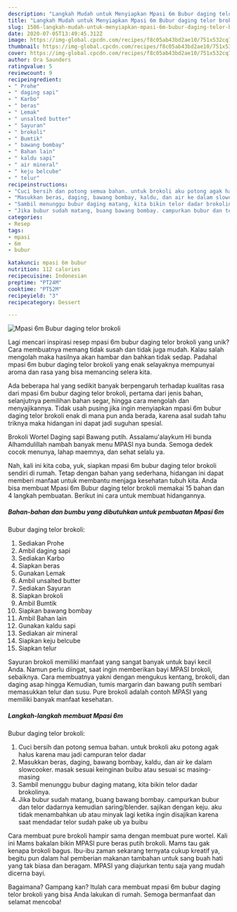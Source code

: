 ```yaml
---
description: "Langkah Mudah untuk Menyiapkan Mpasi 6m Bubur daging telor brokoli yang Enak Banget"
title: "Langkah Mudah untuk Menyiapkan Mpasi 6m Bubur daging telor brokoli yang Enak Banget"
slug: 1506-langkah-mudah-untuk-menyiapkan-mpasi-6m-bubur-daging-telor-brokoli-yang-enak-banget
date: 2020-07-05T13:49:45.312Z
image: https://img-global.cpcdn.com/recipes/f8c05ab43bd2ae10/751x532cq70/mpasi-6m-bubur-daging-telor-brokoli-foto-resep-utama.jpg
thumbnail: https://img-global.cpcdn.com/recipes/f8c05ab43bd2ae10/751x532cq70/mpasi-6m-bubur-daging-telor-brokoli-foto-resep-utama.jpg
cover: https://img-global.cpcdn.com/recipes/f8c05ab43bd2ae10/751x532cq70/mpasi-6m-bubur-daging-telor-brokoli-foto-resep-utama.jpg
author: Ora Saunders
ratingvalue: 5
reviewcount: 9
recipeingredient:
- " Prohe"
- " daging sapi"
- " Karbo"
- " beras"
- " Lemak"
- " unsalted butter"
- " Sayuran"
- " brokoli"
- " Bumtik"
- " bawang bombay"
- " Bahan lain"
- " kaldu sapi"
- " air mineral"
- " keju belcube"
- " telur"
recipeinstructions:
- "Cuci bersih dan potong semua bahan. untuk brokoli aku potong agak halus karena mau jadi campuran telor dadar"
- "Masukkan beras, daging, bawang bombay, kaldu, dan air ke dalam slowcooker. masak sesuai keinginan buibu atau sesuai sc masing-masing"
- "Sambil menunggu bubur daging matang, kita bikin telor dadar brokolinya."
- "Jika bubur sudah matang, buang bawang bombay. campurkan bubur dan telor dadarnya kemudian saring/blender. sajikan dengan keju. aku tidak menambahkan ub atau minyak lagi ketika ingin disajikan karena saat mendadar telor sudah pake ub ya buibu"
categories:
- Resep
tags:
- mpasi
- 6m
- bubur

katakunci: mpasi 6m bubur 
nutrition: 112 calories
recipecuisine: Indonesian
preptime: "PT24M"
cooktime: "PT52M"
recipeyield: "3"
recipecategory: Dessert

---
```



![Mpasi 6m
Bubur daging telor brokoli](https://img-global.cpcdn.com/recipes/f8c05ab43bd2ae10/751x532cq70/mpasi-6m-bubur-daging-telor-brokoli-foto-resep-utama.jpg)

Lagi mencari inspirasi resep mpasi 6m
bubur daging telor brokoli yang unik? Cara membuatnya memang tidak susah dan tidak juga mudah. Kalau salah mengolah maka hasilnya akan hambar dan bahkan tidak sedap. Padahal mpasi 6m
bubur daging telor brokoli yang enak selayaknya mempunyai aroma dan rasa yang bisa memancing selera kita.

Ada beberapa hal yang sedikit banyak berpengaruh terhadap kualitas rasa dari mpasi 6m
bubur daging telor brokoli, pertama dari jenis bahan, selanjutnya pemilihan bahan segar, hingga cara mengolah dan menyajikannya. Tidak usah pusing jika ingin menyiapkan mpasi 6m
bubur daging telor brokoli enak di mana pun anda berada, karena asal sudah tahu triknya maka hidangan ini dapat jadi suguhan spesial.

Brokoli Wortel Daging sapi Bawang putih. Assalamu&#39;alaykum Hi bunda Alhamdulillah nambah banyak menu MPASI nya bunda. Semoga dedek cocok menunya, lahap maemnya, dan sehat selalu ya.


Nah, kali ini kita coba, yuk, siapkan mpasi 6m
bubur daging telor brokoli sendiri di rumah. Tetap dengan bahan yang sederhana, hidangan ini dapat memberi manfaat untuk membantu menjaga kesehatan tubuh kita. Anda bisa membuat Mpasi 6m
Bubur daging telor brokoli memakai 15 bahan dan 4 langkah pembuatan. Berikut ini cara untuk membuat hidangannya.

<!--inarticleads1-->

##### Bahan-bahan dan bumbu yang dibutuhkan untuk pembuatan Mpasi 6m
Bubur daging telor brokoli:

1. Sediakan  Prohe
1. Ambil  daging sapi
1. Sediakan  Karbo
1. Siapkan  beras
1. Gunakan  Lemak
1. Ambil  unsalted butter
1. Sediakan  Sayuran
1. Siapkan  brokoli
1. Ambil  Bumtik
1. Siapkan  bawang bombay
1. Ambil  Bahan lain
1. Gunakan  kaldu sapi
1. Sediakan  air mineral
1. Siapkan  keju belcube
1. Siapkan  telur


Sayuran brokoli memiliki manfaat yang sangat banyak untuk bayi kecil Anda. Namun perlu diingat, saat ingin memberikan bayi MPASI brokoli, sebaiknya. Cara membuatnya yakni dengan mengukus kentang, brokoli, dan daging asap hingga Kemudian, tumis margarin dan bawang putih sembari memasukkan telur dan susu. Pure brokoli adalah contoh MPASI yang memiliki banyak manfaat kesehatan. 

<!--inarticleads2-->

##### Langkah-langkah membuat Mpasi 6m
Bubur daging telor brokoli:

1. Cuci bersih dan potong semua bahan. untuk brokoli aku potong agak halus karena mau jadi campuran telor dadar
1. Masukkan beras, daging, bawang bombay, kaldu, dan air ke dalam slowcooker. masak sesuai keinginan buibu atau sesuai sc masing-masing
1. Sambil menunggu bubur daging matang, kita bikin telor dadar brokolinya.
1. Jika bubur sudah matang, buang bawang bombay. campurkan bubur dan telor dadarnya kemudian saring/blender. sajikan dengan keju. aku tidak menambahkan ub atau minyak lagi ketika ingin disajikan karena saat mendadar telor sudah pake ub ya buibu


Cara membuat pure brokoli hampir sama dengan membuat pure wortel. Kali ini Mams bakalan bikin MPASI pure beras putih brokoli. Mams tau gak kenapa brokoli bagus. Ibu-ibu zaman sekarang ternyata cukup kreatif ya, begitu pun dalam hal pemberian makanan tambahan untuk sang buah hati yang tak biasa dan beragam. MPASI yang diajurkan tentu saja yang mudah dicerna bayi. 

Bagaimana? Gampang kan? Itulah cara membuat mpasi 6m
bubur daging telor brokoli yang bisa Anda lakukan di rumah. Semoga bermanfaat dan selamat mencoba!
